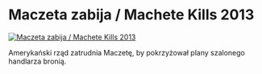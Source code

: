 Maczeta zabija / Machete Kills 2013 
=============
[![Maczeta zabija / Machete Kills 2013 ](http://vidos.pl/images/player.gif)](http://vidos.pl/maczeta-zabija-machete-kills-2013)

 Amerykański rząd zatrudnia Maczetę, by pokrzyżował plany szalonego handlarza bronią.
